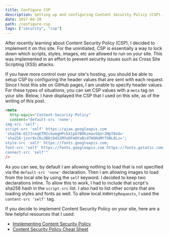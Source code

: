 ```yaml
---
title: Configure CSP
description: Setting up and configuring Content Security Policy (CSP).
date: 2017-04-20
path: /configure-csp
tags: ["security", "csp"]
---
```


After recently learning about Content Security Policy (CSP), I decided to implement it on this site. For the uninitiated, CSP is essentially a way to lock down which scripts, styles, images, etc are allowed to run on your site. This was implemented in an effort to prevent security issues such as Cross Site Scripting (XSS) attacks.

If you have more control over your site's hosting, you should be able to setup CSP by configuring the header values that are sent with each request. Since I host this site on GitHub pages, I am unable to specify header values. For these types of situations, you can set CSP values with a `meta` tag on your site. Below, I have displayed the CSP that I used on this site, as of the writing of this post.

```html
<meta
  http-equiv="Content-Security-Policy"
  content="default-src 'none';
img-src 'self';
script-src 'self' https://ajax.googleapis.com
'sha256-O17JreqETM2ckomgHPckX1pb7B0hzmavSQor2MpT8oU='
'sha256-jzxr9xIKu3BOjQ4S2MfeDFmOYaBid7HGKUMtTGBL0Ls=';
style-src 'self' https://fonts.googleapis.com;
font-src 'self' https://fonts.googleapis.com https://fonts.gstatic.com;
connect-src 'self'"
/>
```

As you can see, by default I am allowing nothing to load that is not specified via the `default-src 'none'` declaration. Then I am allowing images to load from the local site by using the `self` keyword. I decided to keep two declarations inline. To allow this to work, I had to include that script's sha256 hash in the `script-src` list. I also had to list other scripts that are loading styles and fonts as well. To allow local `XHRHttpRequests`, I used the `content-src 'self'` tag.

If you decide to implement Content Security Policy on your site, here are a few helpful resources that I used:

- [Implementing Content Security Policy](https://hacks.mozilla.org/2016/02/implementing-content-security-policy)
- [Content Security Policy Cheat Sheet](https://www.owasp.org/index.php/Content_Security_Policy_Cheat_Sheet)
